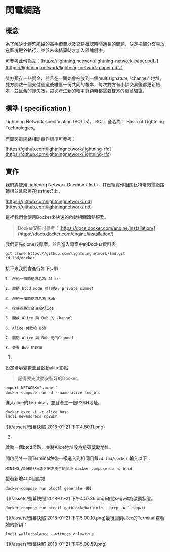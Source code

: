 # 閃電網路

## 概念

為了解決比特幣網路的高手續費以及交易確認時間過長的問題，決定把部分交易放在區塊鏈外執行，並於未來結算時才加入區塊鏈中。

可參考此份論文：[https://lightning.network/lightning-network-paper.pdf。](https://lightning.network/lightning-network-paper.pdf。)

雙方預存一些資金，並且在一開始會被放到一個multisignature "channel" 地址，雙方開啟一個支付通道後維護一份共同的帳本，每次雙方有小額交易後都更新帳本，並且舊的即失效，每次產生新的帳本餘額時都需要雙方的簽章驗證，

## 標準 \( specification \)

Lightning Network specification \(BOLTs\)， BOLT 全名為： Basic of Lightning Technologies。

有關閃電網路相關實作標準可參考：

[https://github.com/lightningnetwork/lightning-rfc](https://github.com/lightningnetwork/lightning-rfc)

## 實作

我們將使用Lightning Network Daemon \( lnd \)，其已經實作相關比特幣閃電網路架構並且部署在testnet3上。

[https://github.com/lightningnetwork/lnd](https://github.com/lightningnetwork/lnd)

這裡我們會使用Docker來快速的啟動相關節點服務。

> Docker安裝可參考：[https://docs.docker.com/engine/installation/](https://docs.docker.com/engine/installation/)

我們要先clone該專案，並且進入專案中的Docker資料夾。

```
git clone https://github.com/lightningnetwork/lnd.git
cd lnd/docker
```

接下來我們會進行如下步驟

```
1. 啟動一個節點取名為 Alice

2. 啟動 btcd node 並且執行 private simnet

3. 啟動一個節點取名為 Bob

4. 挖礦並將資金傳給Alice

5. 開啟 Alice 與 Bob 的 Channel

6. Alice 付款給 Bob

7. 關閉 Alice 與 Bob 間的Channel

8. 查看 Bob 的餘額
```

1.

設定環境變數並且啟動alice節點

> 記得要先啟動安裝好的Docker。

```
export NETWORK="simnet"
docker-compose run -d --name alice lnd_btc
```

進入alice的Terminal，並且產生一個P2SH地址。

```
docker exec -i -t alice bash
lncli newaddress np2wkh
```

![](/assets/螢幕快照 2018-01-21 下午4.50.11.png)

2.

啟動一個btcd節點，並將Alice地址設為挖礦獎勵地址。

開啟另外一個Terminal然後一樣進入到相同目錄`cd lnd/docker` 輸入以下：

```
MINING_ADDRESS=填入剛才產生的地址 docker-compose up -d btcd
```

接著新增400個區塊

```
docker-compose run btcctl generate 400
```

![](/assets/螢幕快照 2018-01-21 下午4.57.36.png)確認segwit為啟動狀態。

```
docker-compose run btcctl getblockchaininfo | grep -A 1 segwit
```

![](/assets/螢幕快照 2018-01-21 下午5.00.10.png)最後回到alice的Terminal查看她的餘額：

```
lncli walletbalance --witness_only=true
```

![](/assets/螢幕快照 2018-01-21 下午5.00.59.png)

